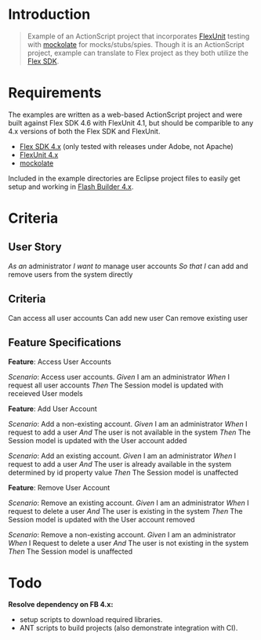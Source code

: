 Introduction
===
> Example of an ActionScript project that incorporates [FlexUnit](https://github.com/flexunit/flexunit) testing with [mockolate](https://github.com/drewbourne/mockolate) for mocks/stubs/spies. Though it is an ActionScript project, example can translate to Flex project as they both utilize the [Flex SDK](http://sourceforge.net/adobe/flexsdk/wiki/Download%20Flex%204.6/).

Requirements
===
The examples are written as a web-based ActionScript project and were built against Flex SDK 4.6 with FlexUnit 4.1, but should be comparible to any 4.x versions of both the Flex SDK and FlexUnit.

* [Flex SDK 4.x](http://sourceforge.net/adobe/flexsdk/wiki/Download%20Flex%204.6/) (only tested with releases under Adobe, not Apache)
* [FlexUnit 4.x](https://github.com/flexunit/flexunit)
* [mockolate](https://github.com/drewbourne/mockolate)

Included in the example directories are Eclipse project files to easily get setup and working in [Flash Builder 4.x](http://www.adobe.com/products/flash-builder.html).

Criteria
===

User Story
---
*As an* administrator
*I want to* manage user accounts
*So that I* can add and remove users from the system directly

Criteria
---
Can access all user accounts
Can add new user
Can remove existing user

Feature Specifications
---

**Feature**: Access User Accounts

_Scenario_: Access user accounts.
*Given* I am an administrator
*When* I request all user accounts
*Then* The Session model is updated with receieved User models

**Feature**: Add User Account

_Scenario_: Add a non-existing account.
*Given* I am an administrator
*When* I request to add a user
*And* The user is not available in the system
*Then* The Session model is updated with the User account added

_Scenario_: Add an existing account.
*Given* I am an administrator
*When* I request to add a user
*And* The user is already available in the system determined by id property value
*Then* The Session model is unaffected

**Feature**: Remove User Account

_Scenario_: Remove an existing account.
*Given* I am an administrator
*When* I request to delete a user
*And* The user is existing in the system
*Then* The Session model is updated with the User account removed

_Scenario_: Remove a non-existing account.
*Given* I am an administrator
*When* I Request to delete a user
*And* The user is not existing in the system
*Then* The Session model is unaffected

Todo
===
**Resolve dependency on FB 4.x:**

* setup scripts to download required libraries.
* ANT scripts to build projects (also demonstrate integration with CI).




